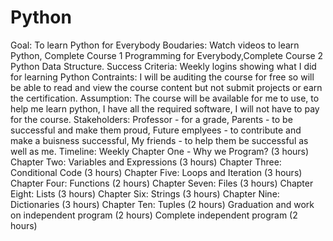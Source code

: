# Python
Goal: To learn Python for Everybody
Boudaries: Watch videos to learn Python, Complete Course 1 Programming for Everybody,Complete Course 2 Python Data Structure.
Success Criteria: Weekly logins showing what I did for learning Python
Contraints: I will be auditing the course for free so will be able to read and view the course content but not submit projects or earn the certification.
Assumption: The course will be available for me to use, to help me learn python, I have all the required software, I will not have to pay for the course.
Stakeholders: Professor - for a grade, Parents - to be successful and make them proud, Future emplyees - to contribute and make a buisness successful, My friends - to help them be successful as well as me.
Timeline: 
Weekly 
Chapter One - Why we Program? (3 hours)
Chapter Two: Variables and Expressions (3 hours)
Chapter Three: Conditional Code (3 hours)
Chapter Five: Loops and Iteration (3 hours)
Chapter Four: Functions (2 hours)
Chapter Seven: Files (3 hours)
Chapter Eight: Lists (3 hours)
Chapter Six: Strings (3 hours)
Chapter Nine: Dictionaries (3 hours)
Chapter Ten: Tuples (2 hours)
Graduation and work on independent program (2 hours)
Complete independent program (2 hours)
